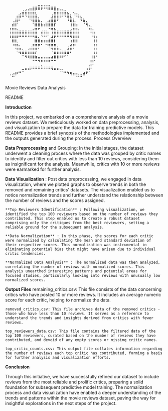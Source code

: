 ⠀⠀⠀⠀⠀⠀⠀⠀⠀⠀⣀⣀⣀⣀⠀⠀⠀⠀⠀⠀⠀⠀⠀⠀⠀⠀⠀⠀⠀⠀
⠀⠀⠀⠀⠀⢀⣠⣴⣾⡿⠿⠟⠛⠿⠿⣿⣶⣤⣀⠀⠀⠀⠀⠀⠀⠀⠀⠀⠀⠀
⠀⠀⠀⢀⣴⣿⢿⣿⣿⣧⠀⠀⠀⠀⢠⣿⣿⣿⢿⣷⡄⠱⣦⡀⠀⠀⠀⠀⠀⠀
⠀⠀⢀⣾⠏⠀⠀⠙⢿⣿⣧⡀⠀⣠⣿⣿⠟⠁⠀⠹⣿⣆⠈⠻⣦⡀⠀⠀⠀⠀
⠀⠀⣾⡏⠀⠀⠀⠀⠈⣿⣿⣷⣾⣿⣿⡏⠀⠀⠀⠀⢸⣿⡆⠀⠈⢻⣄⠀⠀⠀
⠀⢸⣿⣷⣤⣤⣤⣤⣴⣿⠋⣠⣤⡈⢻⣷⣤⣤⣤⣤⣴⣿⣷⠀⠀⠀⢻⣆⠀⠀
⠀⢸⣿⣿⠿⠿⠿⠿⠿⣿⡀⠻⠿⠃⣸⡿⠿⠿⠿⠿⢿⣿⣿⠀⠀⠀⠀⢿⡄⠀
⠀⠀⣿⣇⠀⠀⠀⠀⠀⣿⣿⣶⣶⣾⣿⡇⠀⠀⠀⠀⢰⣿⡇⠀⠀⠀⠀⢸⡇⠀
⠀⠀⠘⣿⣆⠀⠀⢀⣼⣿⡟⠁⠈⠻⣿⣿⣄⠀⠀⢠⣾⡟⠀⠀⠀⠀⠀⢸⡇⠀
⠀⠀⠀⠘⢿⣷⣶⣿⣿⡟⠀⠀⠀⠀⠘⣿⣿⣷⣶⣿⠏⠀⠀⠀⠀⠀⠀⢸⡇⠀
⠀⠀⠀⠀⠀⠉⠻⢿⣿⣷⣤⣤⣤⣤⣴⣿⣿⠿⠋⠁⠀⠀⠀⠀⠀⠀⠀⣿⠃⠀
⠀⠀⠀⠀⠀⠀⠀⠀⠈⠉⠙⠛⠛⠛⠉⠉⠀⠀⠀⠀⠀⠀⠀⠀⠀⠀⢸⡏⠀⠀
⠀⠀⠀⠀⠀⣀⣤⣴⠶⠶⠶⠷⠶⠶⢶⣤⣤⣀⠀⠀⠀⠀⠀⠀⠀⢠⡿⠀⠀⠀
⠀⢀⣠⡶⠛⠉⠀⠀⠀⠀⠀⠀⠀⠀⠀⠀⠀⠉⠛⠳⢶⣤⣄⣀⣴⠟⠁⠀⠀⠀
⠀⠀⠉⠀⠀⠀⠀⠀⠀⠀⠀⠀⠀⠀⠀⠀⠀⠀⠀⠀⠀⠀⠉⠉⠀⠀⠀⠀⠀⠀


Movie Reviews Data Analysis 

README

**Introduction**

In this project, we embarked on a comprehensive analysis of a movie reviews dataset. We meticulously worked on data preprocessing, analysis, and visualization to prepare the data for training predictive models. This README provides a brief synopsis of the methodologies implemented and the outputs generated during the process.
Process Overview

   **Data Preprocessing** and Grouping: In the initial stages, the dataset underwent a cleaning process where the data was grouped by critic names to identify and filter out critics with less than 10 reviews, considering them as insignificant for the analysis. Meanwhile, critics with 10 or more reviews were earmarked for further analysis.

   **Data Visualization** : Post data preprocessing, we engaged in data visualization, where we plotted graphs to observe trends in both the removed and remaining critics' datasets. The visualization enabled us to notice normalization trends and further understand the relationship between the number of reviews and the scores assigned.

    **Top Reviewers Identification** : Following visualization, we identified the top 100 reviewers based on the number of reviews they contributed. This step enabled us to create a robust dataset comprising only the critiques from the best reviewers, setting a reliable ground for the subsequent analysis.

    **Data Normalization** : In this phase, the scores for each critic were normalized by calculating the mean and standard deviation of their respective scores. This normalization was instrumental in eliminating potential bias that might have arisen due to individual critic tendencies.

    **Normalized Data Analysis** : The normalized data was then analyzed, correlating the number of reviews with normalized scores. This analysis unearthed interesting patterns and potential areas for focused studies, particularly looking into reviews with unusually low normalized scores.

**Output Files**
    remaining_critics.csv: This file consists of the data concerning critics who have posted 10 or more reviews. It includes an average numeric score for each critic, helping to normalize the data.

    removed_critics.csv: This file archives data of the removed critics - those who have less than 10 reviews. It serves as a reference to understand the trends and insights derived from critics with fewer reviews.

    top_reviewers_data.csv: This file contains the filtered data of the top 100 reviewers, curated based on the number of reviews they have contributed, and devoid of any empty scores or missing critic names.

    top_critic_counts.csv: This output file collates information regarding the number of reviews each top critic has contributed, forming a basis for further analysis and visualization efforts.

**Conclusion**

Through this initiative, we have successfully refined our dataset to include reviews from the most reliable and prolific critics, preparing a solid foundation for subsequent predictive model training. The normalization process and data visualization have enabled a deeper understanding of the trends and patterns within the movie reviews dataset, paving the way for insightful explorations in the next steps of the project.
